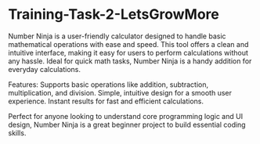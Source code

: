# Training-Task-2-LetsGrowMore
Number Ninja is a user-friendly calculator designed to handle basic mathematical operations with ease and speed. This tool offers a clean and intuitive interface, making it easy for users to perform calculations without any hassle. Ideal for quick math tasks, Number Ninja is a handy addition for everyday calculations.

Features:
Supports basic operations like addition, subtraction, multiplication, and division.
Simple, intuitive design for a smooth user experience.
Instant results for fast and efficient calculations.

Perfect for anyone looking to understand core programming logic and UI design, Number Ninja is a great beginner project to build essential coding skills.  
